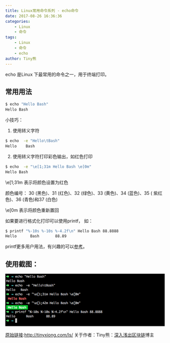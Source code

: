 ```yaml
---
title: Linux常用命令系列 - echo命令
date: 2017-08-26 16:36:36
categories: 
    - Linux
    - 命令
tags: 
    - Linux
    - 命令
    - echo
author: Tiny熊
---
```


echo 是Linux 下最常用的命令之一，用于终端打印。

<!-- more -->
## 常用用法
```bash
$ echo "Hello Bash"    
Hello Bash
```

小技巧：

1. 使用转义字符
```bash
$ echo  -e "Hello\tBash"
Hello    Bash
```

2. 使用转义字符打印彩色输出，如红色打印
```bash
$ echo  -e "\e[1;31m Hello Bash \e[0m"
Hello Bash
```

\e[1;31m 表示将颜色设置为红色  

颜色编号： 30 (黑色)、31 (红色)、32 (绿色)、33 (黄色)、34 (蓝色)、35 ( 紫红色)、36 (青色)和37 (白色)

\e[0m 表示将颜色重新置回

如果要进行格式化打印可以使用printf， 如：
```bash
$ printf "%-10s %-10s %-4.2f\n" Hello Bash 88.8888
Hello      Bash       88.89
```

printf更多用户用法，有兴趣的可以[参考](https://www.computerhope.com/unix/uprintf.htm)。

## 使用截图：
![](/images/linux_cat.png)

[原始链接](http://tinyxiong.com/linux_ls/):http://tinyxiong.com/ls/
关于作者：Tiny熊：[深入浅出区块链](https://learnblockchain.cn)博主